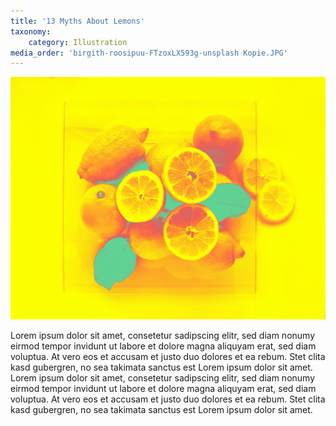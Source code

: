 ```yaml
---
title: '13 Myths About Lemons'
taxonomy:
    category: Illustration
media_order: 'birgith-roosipuu-FTzoxLX593g-unsplash Kopie.JPG'
---
```


![](birgith-roosipuu-FTzoxLX593g-unsplash%20Kopie.JPG)

Lorem ipsum dolor sit amet, consetetur sadipscing elitr, sed diam nonumy eirmod tempor invidunt ut labore et dolore magna aliquyam erat, sed diam voluptua. At vero eos et accusam et justo duo dolores et ea rebum. Stet clita kasd gubergren, no sea takimata sanctus est Lorem ipsum dolor sit amet. Lorem ipsum dolor sit amet, consetetur sadipscing elitr, sed diam nonumy eirmod tempor invidunt ut labore et dolore magna aliquyam erat, sed diam voluptua. At vero eos et accusam et justo duo dolores et ea rebum. Stet clita kasd gubergren, no sea takimata sanctus est Lorem ipsum dolor sit amet.